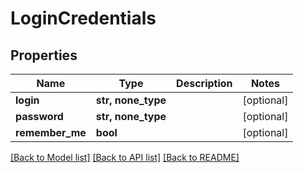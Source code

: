 # LoginCredentials


## Properties
Name | Type | Description | Notes
------------ | ------------- | ------------- | -------------
**login** | **str, none_type** |  | [optional] 
**password** | **str, none_type** |  | [optional] 
**remember_me** | **bool** |  | [optional] 

[[Back to Model list]](../README.md#documentation-for-models) [[Back to API list]](../README.md#documentation-for-api-endpoints) [[Back to README]](../README.md)


